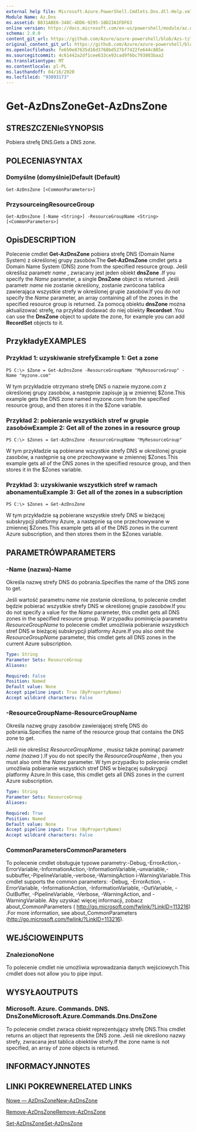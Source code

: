 ```yaml
---
external help file: Microsoft.Azure.PowerShell.Cmdlets.Dns.dll-Help.xml
Module Name: Az.Dns
ms.assetid: B831ABE6-348C-4DD6-9295-18D23A1FDF63
online version: https://docs.microsoft.com/en-us/powershell/module/az.dns/get-azdnszone
schema: 2.0.0
content_git_url: https://github.com/Azure/azure-powershell/blob/Azs-tzl/src/Dns/Dns/help/Get-AzDnsZone.md
original_content_git_url: https://github.com/Azure/azure-powershell/blob/Azs-tzl/src/Dns/Dns/help/Get-AzDnsZone.md
ms.openlocfilehash: fe650e87635d16d3768bd527bf7422fe644c885e
ms.sourcegitcommit: 4c61442a2df1cee633ce93cad9f6bc793803baa2
ms.translationtype: MT
ms.contentlocale: pl-PL
ms.lasthandoff: 04/16/2020
ms.locfileid: "93893173"
---
```

# <span data-ttu-id="fc74b-101">Get-AzDnsZone</span><span class="sxs-lookup"><span data-stu-id="fc74b-101">Get-AzDnsZone</span></span>

## <span data-ttu-id="fc74b-102">STRESZCZENIe</span><span class="sxs-lookup"><span data-stu-id="fc74b-102">SYNOPSIS</span></span>
<span data-ttu-id="fc74b-103">Pobiera strefę DNS.</span><span class="sxs-lookup"><span data-stu-id="fc74b-103">Gets a DNS zone.</span></span>

## <span data-ttu-id="fc74b-104">POLECENIA</span><span class="sxs-lookup"><span data-stu-id="fc74b-104">SYNTAX</span></span>

### <span data-ttu-id="fc74b-105">Domyślne (domyślnie)</span><span class="sxs-lookup"><span data-stu-id="fc74b-105">Default (Default)</span></span>
```
Get-AzDnsZone [<CommonParameters>]
```

### <span data-ttu-id="fc74b-106">Przysourceing</span><span class="sxs-lookup"><span data-stu-id="fc74b-106">ResourceGroup</span></span>
```
Get-AzDnsZone [-Name <String>] -ResourceGroupName <String> [<CommonParameters>]
```

## <span data-ttu-id="fc74b-107">Opis</span><span class="sxs-lookup"><span data-stu-id="fc74b-107">DESCRIPTION</span></span>
<span data-ttu-id="fc74b-108">Polecenie cmdlet **Get-AzDnsZone** pobiera strefę DNS (Domain Name System) z określonej grupy zasobów.</span><span class="sxs-lookup"><span data-stu-id="fc74b-108">The **Get-AzDnsZone** cmdlet gets a Domain Name System (DNS) zone from the specified resource group.</span></span>
<span data-ttu-id="fc74b-109">Jeśli określisz parametr *name* , zwracany jest jeden obiekt **dnsZone** .</span><span class="sxs-lookup"><span data-stu-id="fc74b-109">If you specify the *Name* parameter, a single **DnsZone** object is returned.</span></span>
<span data-ttu-id="fc74b-110">Jeśli parametr *name* nie zostanie określony, zostanie zwrócona tablica zawierająca wszystkie strefy w określonej grupie zasobów.</span><span class="sxs-lookup"><span data-stu-id="fc74b-110">If you do not specify the *Name* parameter, an array containing all of the zones in the specified resource group is returned.</span></span>
<span data-ttu-id="fc74b-111">Za pomocą obiektu **dnsZone** można aktualizować strefę, na przykład dodawać do niej obiekty **Recordset** .</span><span class="sxs-lookup"><span data-stu-id="fc74b-111">You can use the **DnsZone** object to update the zone, for example you can add **RecordSet** objects to it.</span></span>

## <span data-ttu-id="fc74b-112">Przykłady</span><span class="sxs-lookup"><span data-stu-id="fc74b-112">EXAMPLES</span></span>

### <span data-ttu-id="fc74b-113">Przykład 1: uzyskiwanie strefy</span><span class="sxs-lookup"><span data-stu-id="fc74b-113">Example 1: Get a zone</span></span>
```
PS C:\> $Zone = Get-AzDnsZone -ResourceGroupName "MyResourceGroup" -Name "myzone.com"
```

<span data-ttu-id="fc74b-114">W tym przykładzie otrzymano strefę DNS o nazwie myzone.com z określonej grupy zasobów, a następnie zapisuje ją w zmiennej $Zone.</span><span class="sxs-lookup"><span data-stu-id="fc74b-114">This example gets the DNS zone named myzone.com from the specified resource group, and then stores it in the $Zone variable.</span></span>

### <span data-ttu-id="fc74b-115">Przykład 2: pobieranie wszystkich stref w grupie zasobów</span><span class="sxs-lookup"><span data-stu-id="fc74b-115">Example 2: Get all of the zones in a resource group</span></span>
```
PS C:\> $Zones = Get-AzDnsZone -ResourceGroupName "MyResourceGroup"
```

<span data-ttu-id="fc74b-116">W tym przykładzie są pobierane wszystkie strefy DNS w określonej grupie zasobów, a następnie są one przechowywane w zmiennej $Zones.</span><span class="sxs-lookup"><span data-stu-id="fc74b-116">This example gets all of the DNS zones in the specified resource group, and then stores it in the $Zones variable.</span></span>

### <span data-ttu-id="fc74b-117">Przykład 3: uzyskiwanie wszystkich stref w ramach abonamentu</span><span class="sxs-lookup"><span data-stu-id="fc74b-117">Example 3: Get all of the zones in a subscription</span></span>
```
PS C:\> $Zones = Get-AzDnsZone
```

<span data-ttu-id="fc74b-118">W tym przykładzie są pobierane wszystkie strefy DNS w bieżącej subskrypcji platformy Azure, a następnie są one przechowywane w zmiennej $Zones.</span><span class="sxs-lookup"><span data-stu-id="fc74b-118">This example gets all of the DNS zones in the current Azure subscription, and then stores them in the $Zones variable.</span></span>

## <span data-ttu-id="fc74b-119">PARAMETRÓW</span><span class="sxs-lookup"><span data-stu-id="fc74b-119">PARAMETERS</span></span>

### <span data-ttu-id="fc74b-120">-Name (nazwa)</span><span class="sxs-lookup"><span data-stu-id="fc74b-120">-Name</span></span>
<span data-ttu-id="fc74b-121">Określa nazwę strefy DNS do pobrania.</span><span class="sxs-lookup"><span data-stu-id="fc74b-121">Specifies the name of the DNS zone to get.</span></span>

<span data-ttu-id="fc74b-122">Jeśli wartość parametru *name* nie zostanie określona, to polecenie cmdlet będzie pobierać wszystkie strefy DNS w określonej grupie zasobów.</span><span class="sxs-lookup"><span data-stu-id="fc74b-122">If you do not specify a value for the *Name* parameter, this cmdlet gets all DNS zones in the specified resource group.</span></span>
<span data-ttu-id="fc74b-123">W przypadku pominięcia parametru *ResourceGroupName* to polecenie cmdlet umożliwia pobieranie wszystkich stref DNS w bieżącej subskrypcji platformy Azure.</span><span class="sxs-lookup"><span data-stu-id="fc74b-123">If you also omit the *ResourceGroupName* parameter, this cmdlet gets all DNS zones in the current Azure subscription.</span></span>

```yaml
Type: String
Parameter Sets: ResourceGroup
Aliases: 

Required: False
Position: Named
Default value: None
Accept pipeline input: True (ByPropertyName)
Accept wildcard characters: False
```

### <span data-ttu-id="fc74b-124">-ResourceGroupName</span><span class="sxs-lookup"><span data-stu-id="fc74b-124">-ResourceGroupName</span></span>
<span data-ttu-id="fc74b-125">Określa nazwę grupy zasobów zawierającej strefę DNS do pobrania.</span><span class="sxs-lookup"><span data-stu-id="fc74b-125">Specifies the name of the resource group that contains the DNS zone to get.</span></span>

<span data-ttu-id="fc74b-126">Jeśli nie określisz *ResourceGroupName* , musisz także pominąć parametr *name (nazwa* ).</span><span class="sxs-lookup"><span data-stu-id="fc74b-126">If you do not specify the *ResourceGroupName* , then you must also omit the *Name* parameter.</span></span>
<span data-ttu-id="fc74b-127">W tym przypadku to polecenie cmdlet umożliwia pobieranie wszystkich stref DNS w bieżącej subskrypcji platformy Azure.</span><span class="sxs-lookup"><span data-stu-id="fc74b-127">In this case, this cmdlet gets all DNS zones in the current Azure subscription.</span></span>

```yaml
Type: String
Parameter Sets: ResourceGroup
Aliases: 

Required: True
Position: Named
Default value: None
Accept pipeline input: True (ByPropertyName)
Accept wildcard characters: False
```

### <span data-ttu-id="fc74b-128">CommonParameters</span><span class="sxs-lookup"><span data-stu-id="fc74b-128">CommonParameters</span></span>
<span data-ttu-id="fc74b-129">To polecenie cmdlet obsługuje typowe parametry:-Debug,-ErrorAction,-ErrorVariable,-InformationAction,-InformationVariable,-unvariable,-subbuffer,-PipelineVariable,-verbose,-WarningAction i-WarningVariable.</span><span class="sxs-lookup"><span data-stu-id="fc74b-129">This cmdlet supports the common parameters: -Debug, -ErrorAction, -ErrorVariable, -InformationAction, -InformationVariable, -OutVariable, -OutBuffer, -PipelineVariable, -Verbose, -WarningAction, and -WarningVariable.</span></span> <span data-ttu-id="fc74b-130">Aby uzyskać więcej informacji, zobacz about_CommonParameters ( http://go.microsoft.com/fwlink/?LinkID=113216) .</span><span class="sxs-lookup"><span data-stu-id="fc74b-130">For more information, see about_CommonParameters (http://go.microsoft.com/fwlink/?LinkID=113216).</span></span>

## <span data-ttu-id="fc74b-131">WEJŚCIOWE</span><span class="sxs-lookup"><span data-stu-id="fc74b-131">INPUTS</span></span>

### <span data-ttu-id="fc74b-132">Znaleziono</span><span class="sxs-lookup"><span data-stu-id="fc74b-132">None</span></span>
<span data-ttu-id="fc74b-133">To polecenie cmdlet nie umożliwia wprowadzania danych wejściowych.</span><span class="sxs-lookup"><span data-stu-id="fc74b-133">This cmdlet does not allow you to pipe input.</span></span>

## <span data-ttu-id="fc74b-134">WYSYŁA</span><span class="sxs-lookup"><span data-stu-id="fc74b-134">OUTPUTS</span></span>

### <span data-ttu-id="fc74b-135">Microsoft. Azure. Commands. DNS. DnsZone</span><span class="sxs-lookup"><span data-stu-id="fc74b-135">Microsoft.Azure.Commands.Dns.DnsZone</span></span>
<span data-ttu-id="fc74b-136">To polecenie cmdlet zwraca obiekt reprezentujący strefę DNS.</span><span class="sxs-lookup"><span data-stu-id="fc74b-136">This cmdlet returns an object that represents the DNS zone.</span></span>
<span data-ttu-id="fc74b-137">Jeśli nie określono nazwy strefy, zwracana jest tablica obiektów strefy.</span><span class="sxs-lookup"><span data-stu-id="fc74b-137">If the zone name is not specified, an array of zone objects is returned.</span></span>

## <span data-ttu-id="fc74b-138">INFORMACYJN</span><span class="sxs-lookup"><span data-stu-id="fc74b-138">NOTES</span></span>

## <span data-ttu-id="fc74b-139">LINKI POKREWNE</span><span class="sxs-lookup"><span data-stu-id="fc74b-139">RELATED LINKS</span></span>

[<span data-ttu-id="fc74b-140">Nowe — AzDnsZone</span><span class="sxs-lookup"><span data-stu-id="fc74b-140">New-AzDnsZone</span></span>](./New-AzDnsZone.md)

[<span data-ttu-id="fc74b-141">Remove-AzDnsZone</span><span class="sxs-lookup"><span data-stu-id="fc74b-141">Remove-AzDnsZone</span></span>](./Remove-AzDnsZone.md)

[<span data-ttu-id="fc74b-142">Set-AzDnsZone</span><span class="sxs-lookup"><span data-stu-id="fc74b-142">Set-AzDnsZone</span></span>](./Set-AzDnsZone.md)
